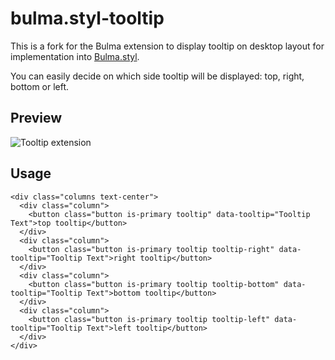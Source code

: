 # bulma.styl-tooltip
This is a fork for the Bulma extension to display tooltip on desktop layout for implementation into [Bulma.styl](https://github.com/log1x/bulma.styl).

You can easily decide on which side tooltip will be displayed: top, right, bottom or left.

Preview
---
![Tooltip extension](https://img15.hostingpics.net/pics/824111ScreenShot20170719at120642.png)


Usage
---

```
<div class="columns text-center">
  <div class="column">
    <button class="button is-primary tooltip" data-tooltip="Tooltip Text">top tooltip</button>
  </div>
  <div class="column">
    <button class="button is-primary tooltip tooltip-right" data-tooltip="Tooltip Text">right tooltip</button>
  </div>
  <div class="column">
    <button class="button is-primary tooltip tooltip-bottom" data-tooltip="Tooltip Text">bottom tooltip</button>
  </div>
  <div class="column">
    <button class="button is-primary tooltip tooltip-left" data-tooltip="Tooltip Text">left tooltip</button>
  </div>
</div>
